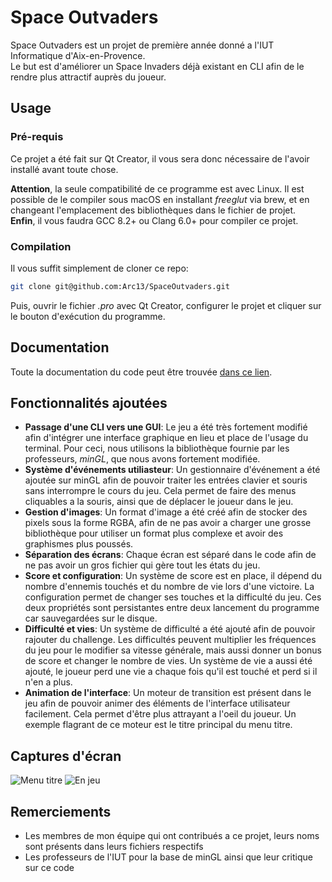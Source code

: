# Space Outvaders
Space Outvaders est un projet de première année donné a l'IUT Informatique d'Aix-en-Provence.  
Le but est d'améliorer un Space Invaders déjà existant en CLI afin de le rendre plus attractif auprès du joueur.

## Usage

### Pré-requis
Ce projet a été fait sur Qt Creator, il vous sera donc nécessaire de l'avoir installé avant toute chose.

**Attention**, la seule compatibilité de ce programme est avec Linux.
Il est possible de le compiler sous macOS en installant *freeglut* via brew, et en changeant l'emplacement des bibliothèques dans le fichier de projet.  
**Enfin**, il vous faudra GCC 8.2+ ou Clang 6.0+ pour compiler ce projet.

### Compilation
Il vous suffit simplement de cloner ce repo:
```sh
git clone git@github.com:Arc13/SpaceOutvaders.git
```
Puis, ouvrir le fichier *.pro* avec Qt Creator, configurer le projet et cliquer sur le bouton d'exécution du programme.

## Documentation
Toute la documentation du code peut être trouvée [dans ce lien](https://kuruyia.net/invaders/doc/).

## Fonctionnalités ajoutées
- **Passage d'une CLI vers une GUI**: Le jeu a été très fortement modifié afin d'intégrer une interface graphique en lieu et place de l'usage du terminal.
Pour ceci, nous utilisons la bibliothèque fournie par les professeurs, *minGL*, que nous avons fortement modifiée.
- **Système d'événements utiliasteur**: Un gestionnaire d'événement a été ajoutée sur minGL afin de pouvoir traiter
les entrées clavier et souris sans interrompre le cours du jeu.
Cela permet de faire des menus cliquables a la souris, ainsi que de déplacer le joueur dans le jeu.
- **Gestion d'images**: Un format d'image a été créé afin de stocker des pixels sous la forme RGBA,
afin de ne pas avoir a charger une grosse bibliothèque pour utiliser un format plus complexe et avoir des graphismes plus poussés.
- **Séparation des écrans**: Chaque écran est séparé dans le code afin de ne pas avoir un gros fichier qui gère tout les états du jeu.
- **Score et configuration**: Un système de score est en place, il dépend du nombre d'ennemis touchés et du nombre de vie lors d'une victoire.
La configuration permet de changer ses touches et la difficulté du jeu.
Ces deux propriétés sont persistantes entre deux lancement du programme car sauvegardées sur le disque.
- **Difficulté et vies**: Un système de difficulté a été ajouté afin de pouvoir rajouter du challenge.
Les difficultés peuvent multiplier les fréquences du jeu pour le modifier sa vitesse générale, mais aussi donner un bonus de score et changer le nombre de vies.
Un système de vie a aussi été ajouté, le joueur perd une vie a chaque fois qu'il est touché et perd si il n'en a plus.
- **Animation de l'interface**: Un moteur de transition est présent dans le jeu afin de pouvoir animer des éléments de l'interface utilisateur facilement.
Cela permet d'être plus attrayant a l'oeil du joueur. Un exemple flagrant de ce moteur est le titre principal du menu titre.

## Captures d'écran
![Menu titre](https://i.imgur.com/XCIUr71m.png)
![En jeu](https://i.imgur.com/QP9q7eym.png)

## Remerciements
- Les membres de mon équipe qui ont contribués a ce projet, leurs noms sont présents dans leurs fichiers respectifs
- Les professeurs de l'IUT pour la base de minGL ainsi que leur critique sur ce code
